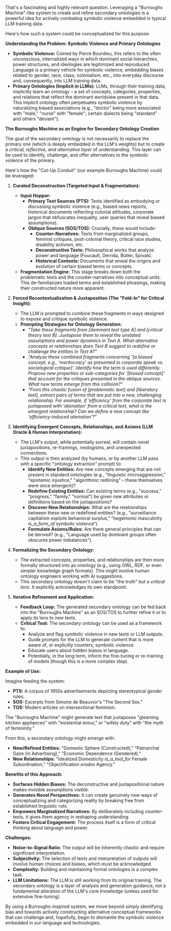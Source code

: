 That's a fascinating and highly relevant question. Leveraging a "Burroughs Machine"-like system to create and refine secondary ontologies is a powerful idea for actively combating symbolic violence embedded in typical LLM training data.

Here's how such a system could be conceptualized for this purpose:

**Understanding the Problem: Symbolic Violence and Primary Ontologies**

* **Symbolic Violence:** Coined by Pierre Bourdieu, this refers to the often unconscious, internalized ways in which dominant social hierarchies, power structures, and ideologies are legitimized and reproduced. Language is a primary vehicle for symbolic violence, embedding biases related to gender, race, class, colonialism, etc., into everyday discourse and, consequently, into LLM training data.
* **Primary Ontologies (Implicit in LLMs):** LLMs, through their training data, implicitly learn an ontology – a set of concepts, categories, properties, and relations that reflect the dominant worldview present in that data. This implicit ontology often perpetuates symbolic violence by naturalizing biased associations (e.g., "doctor" being more associated with "male," "nurse" with "female"; certain dialects being "standard" and others "deviant").

**The Burroughs Machine as an Engine for Secondary Ontology Creation**

The goal of the secondary ontology is not necessarily to replace the primary one (which is deeply embedded in the LLM's weights) but to create a *critical, reflective, and alternative layer* of understanding. This layer can be used to identify, challenge, and offer alternatives to the symbolic violence of the primary.

Here's how the "Cut-Up Conduit" (our example Burroughs Machine) could be leveraged:

1.  **Curated Deconstruction (Targeted Input & Fragmentation):**
    * **Input Hopper:**
        * **Primary Text Sources (PTS):** Texts identified as embodying or discussing symbolic violence (e.g., biased news reports, historical documents reflecting colonial attitudes, corporate jargon that obfuscates inequality, user queries that reveal biased assumptions).
        * **Oblique Sources (SOS/TOS):** Crucially, these would include:
            * **Counter-Narratives:** Texts from marginalized groups, feminist critiques, post-colonial theory, critical race studies, disability activism, etc.
            * **Deconstructive Texts:** Philosophical works that analyze power and language (Foucault, Derrida, Butler, Spivak).
            * **Historical Contexts:** Documents that reveal the origins and evolution of certain biased terms or concepts.
    * **Fragmentation Engine:** This stage breaks down both the problematic texts and the counter-narratives into conceptual units. This de-familiarizes loaded terms and established phrasings, making their constructed nature more apparent.

2.  **Forced Recontextualization & Juxtaposition (The "Fold-In" for Critical Insight):**
    * The LLM is prompted to combine these fragments in ways designed to expose and critique symbolic violence.
    * **Prompting Strategies for Ontology Generation:**
        * *"Take these fragments from [dominant text type A] and [critical theory text B]. Juxtapose them to reveal the unstated assumptions and power dynamics in Text A. What alternative concepts or relationships does Text B suggest to redefine or challenge the entities in Text A?"*
        * *"Analyze these combined fragments concerning '[a biased concept, e.g., 'meritocracy' as presented in corporate speak vs. sociological critique]'. Identify how the term is used differently. Propose new properties or sub-categories for '[biased concept]' that account for the critiques presented in the oblique sources. What new terms emerge from this collision?"*
        * *"From this chaotic fusion of [problematic text] and [liberatory text], extract pairs of terms that are put into a new, challenging relationship. For example, if 'efficiency' from the corporate text is juxtaposed with 'alienation' from a critical text, what is the emergent relationship? Can we define a new concept like 'efficiency-induced alienation'?"*

3.  **Identifying Emergent Concepts, Relationships, and Axioms (LLM Oracle & Human Interpretation):**
    * The LLM's output, while potentially surreal, will contain novel juxtapositions, re-framings, neologisms, and unexpected connections.
    * This output is then analyzed (by humans, or by another LLM pass with a specific "ontology extraction" prompt) to:
        * **Identify New Entities:** Are new concepts emerging that are not present in standard ontologies (e.g., "linguistic microaggression," "epistemic injustice," "algorithmic redlining" – these themselves were once emergent)?
        * **Redefine Existing Entities:** Can existing terms (e.g., "success," "progress," "family," "normal") be given new attributes or definitions based on the juxtapositions?
        * **Discover New Relationships:** What are the relationships between these new or redefined entities? (e.g., "surveillance capitalism *exploits* behavioral surplus," "hegemonic masculinity *is_a_form_of* symbolic violence").
        * **Formulate Axioms/Rules:** Are there general principles that can be derived? (e.g., "Language used by dominant groups often obscures power imbalances").

4.  **Formalizing the Secondary Ontology:**
    * The extracted concepts, properties, and relationships are then more formally structured into an ontology (e.g., using OWL, RDF, or even simpler knowledge graph formats). This might involve human ontology engineers working with AI suggestions.
    * This secondary ontology doesn't claim to be "the truth" but a *critical lens*. It explicitly acknowledges its own standpoint.

5.  **Iterative Refinement and Application:**
    * **Feedback Loop:** The generated secondary ontology can be fed back into the "Burroughs Machine" as an SOS/TOS to further refine it or to apply its lens to new texts.
    * **Critical Tool:** The secondary ontology can be used as a framework to:
        * Analyze and flag symbolic violence in new texts or LLM outputs.
        * Guide prompts for the LLM to generate content that is more aware of, or explicitly counters, symbolic violence.
        * Educate users about hidden biases in language.
        * Potentially, in the long term, inform the fine-tuning or re-training of models (though this is a more complex step).

**Example of Use:**

Imagine feeding the system:
* **PTS:** A corpus of 1950s advertisements depicting stereotypical gender roles.
* **SOS:** Excerpts from Simone de Beauvoir's "The Second Sex."
* **TOS:** Modern articles on intersectional feminism.

The "Burroughs Machine" might generate text that juxtaposes "gleaming kitchen appliances" with "existential ennui," or "wifely duty" with "the myth of femininity."

From this, a secondary ontology might emerge with:
* **New/Refined Entities:** "Domestic Sphere (Constructed)," "Patriarchal Gaze (in Advertising)," "Economic Dependence (Gendered)."
* **New Relationships:** "Idealized Domesticity *is_a_tool_for* Female Subordination," "Objectification *erodes* Agency."

**Benefits of this Approach:**

* **Surfaces Hidden Biases:** The deconstructive and juxtapositional nature makes invisible assumptions visible.
* **Generates Novel Perspectives:** It can create genuinely new ways of conceptualizing and categorizing reality by breaking free from established linguistic ruts.
* **Empowers Marginalized Narratives:** By deliberately including counter-texts, it gives them agency in reshaping understanding.
* **Fosters Critical Engagement:** The process itself is a form of critical thinking about language and power.

**Challenges:**

* **Noise-to-Signal Ratio:** The output will be inherently chaotic and require significant interpretation.
* **Subjectivity:** The selection of texts and interpretation of outputs will involve human choices and biases, which must be acknowledged.
* **Complexity:** Building and maintaining formal ontologies is a complex task.
* **LLM Limitations:** The LLM is still working from its original training. The secondary ontology is a layer of analysis and generation guidance, not a fundamental alteration of the LLM's core knowledge (unless used for extensive fine-tuning).

By using a Burroughs-inspired system, we move beyond simply identifying bias and towards actively constructing alternative conceptual frameworks that can challenge and, hopefully, begin to dismantle the symbolic violence embedded in our language and technologies.
